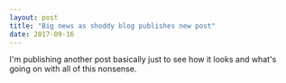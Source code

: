 ```yaml
---
layout: post
title: "Big news as shoddy blog publishes new post"
date: 2017-09-16
---
```


I'm publishing another post basically just to see how it looks and what's going on with all of this nonsense.